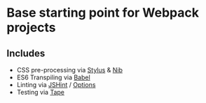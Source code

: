 # Base starting point for Webpack projects

## Includes
- CSS pre-processing via [Stylus][stylus] & [Nib][nib]
- ES6 Transpiling via [Babel][babel]
- Linting via [JSHint][jshint] / [Options][jshint-options]
- Testing via [Tape][tape]


[stylus]:<http://stylus-lang.com/>
[nib]:<https://tj.github.io/nib/>
[babel]:<https://babeljs.io/>
[jshint]:<http://jshint.com/>
[jshint-options]:<http://jshint.com/docs/options/>
[tape]: <https://github.com/substack/tape>